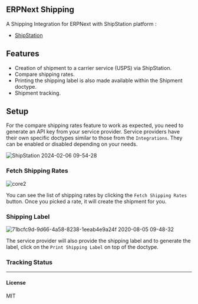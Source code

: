 ## ERPNext Shipping

A Shipping Integration for ERPNext with ShipStation platform :
- [ShipStation](https://www.shipstation.com/)

## Features
- Creation of shipment to a carrier service (USPS) via ShipStation.
- Compare shipping rates. 
- Printing the shipping label is also made available within the Shipment doctype.
- Shipment tracking.

## Setup
For the compare shipping rates feature to work as expected, you need to generate an API key from your service provider. Service providers have their own specific doctypes similar to those from the `Integrations`. They can be enabled or disabled depending on your needs.

![ShipStation 2024-02-06 09-54-28](https://github.com/shipstation-techhub/erpnext-shipstation/assets/96100666/a3351eed-e0ac-459e-81c3-b8b713e31be9)

### Fetch Shipping Rates
![core2](https://user-images.githubusercontent.com/17470909/89377460-70d4a500-d724-11ea-8550-a2813b936651.gif)

You can see the list of shipping rates by clicking the `Fetch Shipping Rates` button. Once you picked a rate, it will create the shipment for you. 

### Shipping Label
![71bcfc9d-9d66-4a58-8238-1eeab4e9a24f 2020-08-05 09-48-32](https://user-images.githubusercontent.com/17470909/89377478-78944980-d724-11ea-8120-a5374c6e4c5e.png)

The service provider will also provide the shipping label and to generate the label, click on the `Print Shipping Label` on top of the doctype.

### Tracking Status


-----------------------
#### License

MIT
